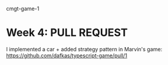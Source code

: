 cmgt-game-1

# Week 4: PULL REQUEST

I implemented a car + added strategy pattern in Marvin's game: https://github.com/dafkas/typescript-game/pull/1
